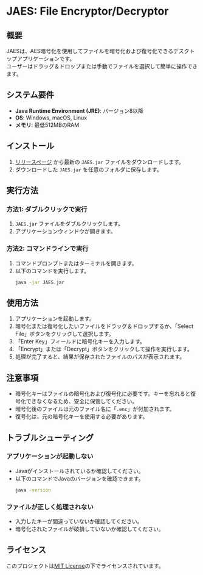 
# JAES: File Encryptor/Decryptor

## 概要
JAESは、AES暗号化を使用してファイルを暗号化および復号化できるデスクトップアプリケーションです。  
ユーザーはドラッグ＆ドロップまたは手動でファイルを選択して簡単に操作できます。

## システム要件
- **Java Runtime Environment (JRE)**: バージョン8以降
- **OS**: Windows, macOS, Linux
- **メモリ**: 最低512MBのRAM

## インストール
1. [リリースページ](https://github.com/Divings/Public-JAES/releases/latest) から最新の `JAES.jar` ファイルをダウンロードします。
2. ダウンロードした `JAES.jar` を任意のフォルダに保存します。

## 実行方法

### 方法1: ダブルクリックで実行
1. `JAES.jar` ファイルをダブルクリックします。
2. アプリケーションウィンドウが開きます。

### 方法2: コマンドラインで実行
1. コマンドプロンプトまたはターミナルを開きます。
2. 以下のコマンドを実行します。
   ```bash
   java -jar JAES.jar
   ```

## 使用方法
1. アプリケーションを起動します。
2. 暗号化または復号化したいファイルをドラッグ＆ドロップするか、「Select File」ボタンをクリックして選択します。
3. 「Enter Key」フィールドに暗号化キーを入力します。
4. 「Encrypt」または「Decrypt」ボタンをクリックして操作を実行します。
5. 処理が完了すると、結果が保存されたファイルのパスが表示されます。

## 注意事項
- 暗号化キーはファイルの暗号化および復号化に必要です。キーを忘れると復号化できなくなるため、安全に保管してください。
- 暗号化後のファイルは元のファイル名に「`.enc`」が付加されます。
- 復号化は、元の暗号化キーを使用する必要があります。

## トラブルシューティング

### アプリケーションが起動しない
- Javaがインストールされているか確認してください。
- 以下のコマンドでJavaのバージョンを確認できます。
   ```bash
   java -version
   ```

### ファイルが正しく処理されない
- 入力したキーが間違っていないか確認してください。
- 暗号化されたファイルが破損していないか確認してください。

## ライセンス
このプロジェクトは[MIT License](LICENSE)の下でライセンスされています。
